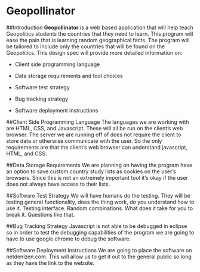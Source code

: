 Geopollinator
=============

##Introduction
**Geopollinator** is a web based application that will help teach Geopolitics students the countries that they need to learn. This program will ease the pain that is learning random geographical facts. The program will be tailored to include only the countries that will be found on the Geopolitics. This design spec will provide more detailed information on:

* Client side programming language

* Data storage requirements and tool choices

* Software test strategy

* Bug tracking strategy

* Software deployment instructions

##Client Side Programming Language
The languages we are working with are HTML, CSS, and Javascript. These will all be run on the client’s web browser. The server we are running off of does not require the client to store data or otherwise communicate with the user. So the only requirements are that the client’s web browser can understand javascript, HTML, and CSS.

##Data Storage Requirements
We are planning on having the program have an option to save custom country study lists as cookies on the user’s browsers. Since this is not an extremely important tool it’s okay if the user does not always have access to their lists.

##Software Test Strategy
We will have humans do the testing. They will be testing general functionality, does the thing work, do you understand how to use it. Testing interface. Random combinations. What does it take for you to break it. Questions like that.

##Bug Tracking Strategy
Javascript is not able to be debugged in eclipse so in order to test the debugging capabilities of the program we are going to have to use google chrome to debug the software.

##Software Deployment Instructions
We are going to place the software on netdenizen.com. This will allow us to get it out to the general public so long as they have the link to the website.

